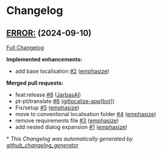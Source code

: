 # Changelog

## [ERROR:](https://github.com/OpenVoiceOS/ovos-utterance-plugin-cancel/tree/ERROR:) (2024-09-10)

[Full Changelog](https://github.com/OpenVoiceOS/ovos-utterance-plugin-cancel/compare/7dfaa8326fa7dda9c39a54968cd6617bd680f3d6...ERROR:)

**Implemented enhancements:**

- add base localisation [\#2](https://github.com/OpenVoiceOS/ovos-utterance-plugin-cancel/pull/2) ([emphasize](https://github.com/emphasize))

**Merged pull requests:**

- feat:release [\#8](https://github.com/OpenVoiceOS/ovos-utterance-plugin-cancel/pull/8) ([JarbasAl](https://github.com/JarbasAl))
- pt-pt/translate [\#6](https://github.com/OpenVoiceOS/ovos-utterance-plugin-cancel/pull/6) ([gitlocalize-app[bot]](https://github.com/apps/gitlocalize-app))
- Fix/setup [\#5](https://github.com/OpenVoiceOS/ovos-utterance-plugin-cancel/pull/5) ([emphasize](https://github.com/emphasize))
- move to conventional localisation folder [\#4](https://github.com/OpenVoiceOS/ovos-utterance-plugin-cancel/pull/4) ([emphasize](https://github.com/emphasize))
- remove requirements file [\#3](https://github.com/OpenVoiceOS/ovos-utterance-plugin-cancel/pull/3) ([emphasize](https://github.com/emphasize))
- add nested dialog expansion [\#1](https://github.com/OpenVoiceOS/ovos-utterance-plugin-cancel/pull/1) ([emphasize](https://github.com/emphasize))



\* *This Changelog was automatically generated by [github_changelog_generator](https://github.com/github-changelog-generator/github-changelog-generator)*
